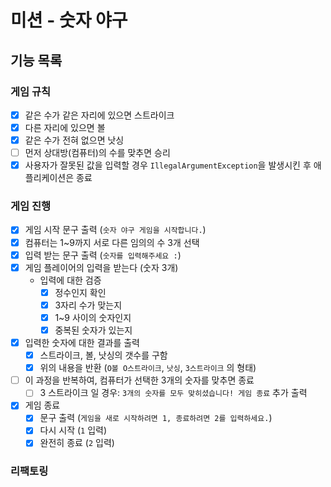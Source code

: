 # 미션 - 숫자 야구

## 기능 목록

### 게임 규칙

-[x] 같은 수가 같은 자리에 있으면 스트라이크
-[x] 다른 자리에 있으면 볼
-[x] 같은 수가 전혀 없으면 낫싱
-[ ] 먼저 상대방(컴퓨터)의 수를 맞추면 승리
-[x] 사용자가 잘못된 값을 입력할 경우 `IllegalArgumentException`을 발생시킨 후 애플리케이션은 종료

### 게임 진행

-[x] 게임 시작 문구 출력 (`숫자 야구 게임을 시작합니다.`)
-[x] 컴퓨터는 1~9까지 서로 다른 임의의 수 3개 선택
-[x] 입력 받는 문구 출력 (`숫자를 입력해주세요 :`)
-[x] 게임 플레이어의 입력을 받는다 (숫자 3개)
    - 입력에 대한 검증
        - [x] 정수인지 확인
        - [x] 3자리 수가 맞는지
        - [x] 1~9 사이의 숫자인지
        - [x] 중복된 숫자가 있는지
-[x] 입력한 숫자에 대한 결과를 출력
    - [x] 스트라이크, 볼, 낫싱의 갯수를 구함
    - [x] 위의 내용을 반환 (`O볼 O스트라이크`, `낫싱`, `3스트라이크` 의 형태)
-[ ] 이 과정을 반복하여, 컴퓨터가 선택한 3개의 숫자를 맞추면 종료
    - [ ] 3 스트라이크 일 경우: `3개의 숫자를 모두 맞히셨습니다! 게임 종료` 추가 출력
-[x] 게임 종료
    - [x] 문구 출력 (`게임을 새로 시작하려면 1, 종료하려면 2를 입력하세요.`)
    - [x] 다시 시작 (`1` 입력)
    - [x] 완전히 종료 (`2` 입력)

### 리팩토링
